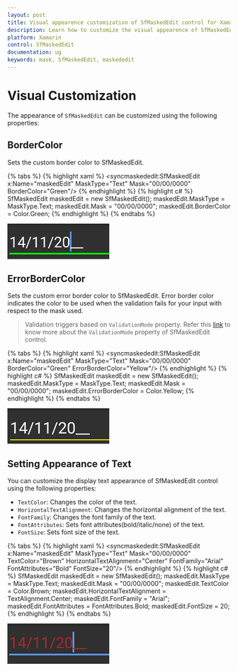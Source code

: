 ```yaml
---
layout: post
title: Visual appearence customization of SfMaskedEdit control for Xamarin.Forms Platform
description: Learn how to customize the visual appearence of SfMaskedEdit control
platform: Xamarin
control: SfMaskedEdit
documentation: ug 
keywords: mask, SfMaskedEdit, maskededit
---
```

# Visual Customization

The appearance of `SfMaskedEdit` can be customized using the following properties:

## BorderColor

Sets the custom border color to SfMaskedEdit.

{% tabs %}
{% highlight xaml %}
<syncmaskededit:SfMaskedEdit x:Name="maskedEdit" MaskType="Text" Mask="00/00/0000" BorderColor="Green"/>
{% endhighlight %}
{% highlight c# %}
SfMaskedEdit maskedEdit = new SfMaskedEdit();
maskedEdit.MaskType = MaskType.Text;
maskedEdit.Mask = "00/00/0000";
maskedEdit.BorderColor = Color.Green;
{% endhighlight %}
{% endtabs %}

![BorderColor customization in Xamarin.Forms masked edit](SfMaskedEditImages/Visual_BorderColor.png)

## ErrorBorderColor

Sets the custom error border color to SfMaskedEdit. Error border color indicates the color to be used when the validation fails for your input with respect to the mask used. 

> Validation triggers based on `ValidationMode` property.
> Refer this [link](validation.html#validation-mode) to know more about the `ValidationMode` property of SfMaskedEdit control.

{% tabs %}
{% highlight xaml %}
<syncmaskededit:SfMaskedEdit x:Name="maskedEdit" MaskType="Text" Mask="00/00/0000" BorderColor="Green" ErrorBorderColor="Yellow"/>
{% endhighlight %}
{% highlight c# %}
SfMaskedEdit maskedEdit = new SfMaskedEdit();
maskedEdit.MaskType = MaskType.Text;
maskedEdit.Mask = "00/00/0000";
maskedEdit.ErrorBorderColor = Color.Yellow;
{% endhighlight %}
{% endtabs %}

![ErrorBorderColor customization in Xamarin.Forms masked edit](SfMaskedEditImages/Visual_ErrorBorderColor.png)

 
## Setting Appearance of Text

You can customize the display text appearance of SfMaskedEdit control using the following properties:

* `TextColor`: Changes the color of the text.
* `HorizontalTextAlignment`: Changes the horizontal alignment of the text.
* `FontFamily`: Changes the font family of the text.
* `FontAttributes`: Sets font attributes(bold/italic/none) of the text.
* `FontSize`: Sets font size of the text.

{% tabs %}
{% highlight xaml %}
<syncmaskededit:SfMaskedEdit x:Name="maskedEdit" MaskType="Text" Mask="00/00/0000" TextColor="Brown" HorizontalTextAlignment="Center" FontFamily="Arial" FontAttributes="Bold" FontSize="20"/>
{% endhighlight %}
{% highlight c# %}
SfMaskedEdit maskedEdit = new SfMaskedEdit();
maskedEdit.MaskType = MaskType.Text;
maskedEdit.Mask = "00/00/0000";
maskedEdit.TextColor = Color.Brown;
maskedEdit.HorizontalTextAlignment = TextAlignment.Center;
maskedEdit.FontFamily = "Arial";
maskedEdit.FontAttributes = FontAttributes.Bold;
maskedEdit.FontSize = 20;
{% endhighlight %}
{% endtabs %}

![TextColor customization in Xamarin.Forms masked edit](SfMaskedEditImages/Visual_TextColor.png)